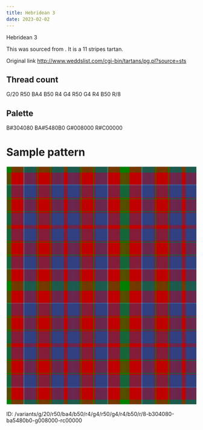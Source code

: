 ```yaml
---
title: Hebridean 3
date: 2023-02-02
---
```

Hebridean 3

This was sourced from <no value>.  It is a 11 stripes tartan.

Original link http://www.weddslist.com/cgi-bin/tartans/pg.pl?source=sts

## Thread count
G/20 R50 BA4 B50 R4 G4 R50 G4 R4 B50 R/8

## Palette
B#304080 BA#5480B0 G#008000 R#C00000

# Sample pattern

![Tartan detail](tartan.png "G/20 R50 BA4 B50 R4 G4 R50 G4 R4 B50 R/8 tartan")

ID: /variants/g/20/r50/ba4/b50/r4/g4/r50/g4/r4/b50/r/8-b304080-ba5480b0-g008000-rc00000